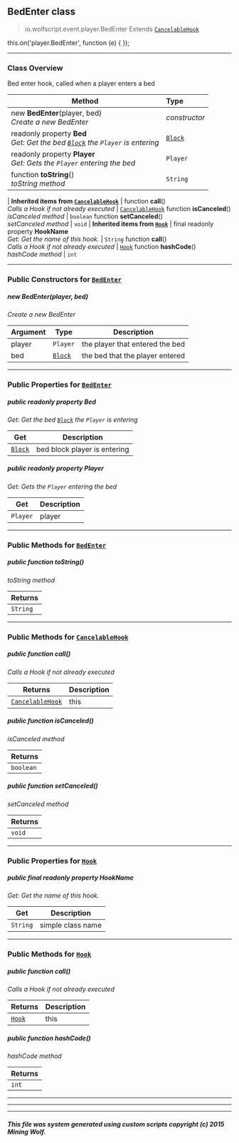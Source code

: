 ## BedEnter __class__

>io.wolfscript.event.player.BedEnter
>Extends [`CancelableHook`](../../hook/CancelableHook.md)

this.on('player.BedEnter', function (e) { });

---

### Class Overview

Bed enter hook, called when a player enters a bed

Method | Type   
--- | :--- 
new __BedEnter__(player, bed) <br> _Create a new BedEnter_ | _constructor_
 readonly property __Bed__ <br> _Get: Get the bed [`Block`](../../api/world/blocks/Block.md) the `Player` is entering_ | [`Block`](../../api/world/blocks/Block.md)
 readonly property __Player__ <br> _Get: Gets the `Player` entering the bed_ | `Player`
 function __toString__() <br> _toString method_ | `String`
 |
__Inherited items from [`CancelableHook`](../../hook/CancelableHook.md)__ |
 function __call__() <br> _Calls a Hook if not already executed_ | [`CancelableHook`](../../hook/CancelableHook.md)
 function __isCanceled__() <br> _isCanceled method_ | `boolean`
 function __setCanceled__() <br> _setCanceled method_ | `void`
 |
__Inherited items from [`Hook`](../../hook/Hook.md)__ |
final readonly property __HookName__ <br> _Get: Get the name of this hook._ | `String`
 function __call__() <br> _Calls a Hook if not already executed_ | [`Hook`](../../hook/Hook.md)
 function __hashCode__() <br> _hashCode method_ | `int`







---

### Public Constructors for [`BedEnter`](BedEnter.md)

##### <a id='bedenter'></a>new __BedEnter__(player, bed) 

_Create a new BedEnter_

Argument | Type | Description  
--- | --- | --- 
player | `Player` | the player that entered the bed
bed | [`Block`](../../api/world/blocks/Block.md) | the bed that the player entered

---

### Public Properties for [`BedEnter`](BedEnter.md)

##### <a id='bed'></a>public  readonly property __Bed__

_Get: Get the bed [`Block`](../../api/world/blocks/Block.md) the `Player` is entering_

Get | Description
--- | --- 
[`Block`](../../api/world/blocks/Block.md) | bed block player is entering



##### <a id='player'></a>public  readonly property __Player__

_Get: Gets the `Player` entering the bed_

Get | Description
--- | --- 
`Player` | player



---

### Public Methods for [`BedEnter`](BedEnter.md)

##### <a id='tostring'></a>public  function __toString__()

_toString method_

Returns | 
--- | 
`String` |


---

### Public Methods for [`CancelableHook`](../../hook/CancelableHook.md)

##### <a id='call'></a>public  function __call__()

_Calls a Hook if not already executed_

Returns | Description
--- | --- 
[`CancelableHook`](../../hook/CancelableHook.md) | this


##### <a id='iscanceled'></a>public  function __isCanceled__()

_isCanceled method_

Returns | 
--- | 
`boolean` |


##### <a id='setcanceled'></a>public  function __setCanceled__()

_setCanceled method_

Returns | 
--- | 
`void` |


---

### Public Properties for [`Hook`](../../hook/Hook.md)

##### <a id='hookname'></a>public final readonly property __HookName__

_Get: Get the name of this hook._

Get | Description
--- | --- 
`String` | simple class name



---

### Public Methods for [`Hook`](../../hook/Hook.md)

##### <a id='call'></a>public  function __call__()

_Calls a Hook if not already executed_

Returns | Description
--- | --- 
[`Hook`](../../hook/Hook.md) | this


##### <a id='hashcode'></a>public  function __hashCode__()

_hashCode method_

Returns | 
--- | 
`int` |


---


---


---


##### This file was system generated using custom scripts copyright (c) 2015 Mining Wolf.
	


